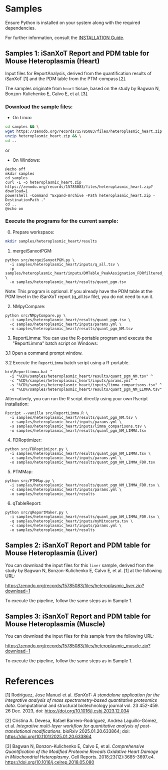 # Samples

Ensure Python is installed on your system along with the required dependencies.

For further information, consult the [INSTALLATION Guide](INSTALLATION.md).



## Samples 1: iSanXoT Report and PDM table for Mouse Heteroplasmia (Heart)

Input files for ReportAnalysis, derived from the quantification results of iSanXoT [1] and the PDM table from the PTM-compass [2].

The samples originate from `heart` tissue, based on the study by Bagwan N, Bonzon-Kulichenko E, Calvo E, et al. [3].

### Download the sample files:

+ On Linux:
```bash
cd samples && \
wget https://zenodo.org/records/15785083/files/heteroplasmic_heart.zip?download=1 -O heteroplasmic_heart.zip && \
unzip heteroplasmic_heart.zip && \
cd ..
```

or

+ On Windows:
```batch
@echo off
mkdir samples
cd samples
curl -L -o heteroplasmic_heart.zip https://zenodo.org/records/15785083/files/heteroplasmic_heart.zip?download=1 
powershell -Command "Expand-Archive -Path heteroplasmic_heart.zip -DestinationPath ."
cd ..
@echo on
```

### Execute the programs for the current sample:

0. Prepare workspace:
```bash
mkdir samples/heteroplasmic_heart/results
```

1. mergeiSanxotPGM:
```
python src/mergeiSanxotPGM.py \
  -i samples/heteroplasmic_heart/inputs/q_all.tsv \
  -p samples/heteroplasmic_heart/inputs/DMTable_PeakAssignation_FDRfiltered_DM0S_PA_T_PeakAssignation_SS_Heart_FDR_PDMTable_GM_J_PGM_Table_pgmFreq.tsv \
  -o samples/heteroplasmic_heart/results/quant_pgm.tsv
```
Note: This program is optional. If you already have the PDM table at the PGM level in the iSanXoT report (q_all.tsv file), you do not need to run it.

2. NMpyCompare:
```
python src/NMpyCompare.py \
  -i samples/heteroplasmic_heart/results/quant_pgm.tsv \
  -c samples/heteroplasmic_heart/inputs/params.yml \
  -o samples/heteroplasmic_heart/results/quant_pgm_NM.tsv
```

3. ReportLimma:
You can use the R-portable program and execute the "ReportLimma" batch script on Windows:

3.1 Open a command prompt window.

3.2 Execute the `ReportLimma` batch script using a R-portable.
```
bin\ReportLimma.bat ^
  -i "%CD%/samples/heteroplasmic_heart/results/quant_pgm_NM.tsv" ^
  -c "%CD%/samples/heteroplasmic_heart/inputs/params.yml" ^
  -s "%CD%/samples/heteroplasmic_heart/inputs/limma_comparisons.tsv" ^
  -o "%CD%/samples/heteroplasmic_heart/results/quant_pgm_NM_LIMMA.tsv"
```

Alternatively, you can run the R script directly using your own Rscript installation:
```
Rscript --vanilla src/ReportLimma.R \
  -i samples/heteroplasmic_heart/results/quant_pgm_NM.tsv \
  -c samples/heteroplasmic_heart/inputs/params.yml \
  -s samples/heteroplasmic_heart/inputs/limma_comparisons.tsv \
  -o samples/heteroplasmic_heart/results/quant_pgm_NM_LIMMA.tsv
```

4. FDRoptimizer:
```
python src/FDRoptimizer.py \
  -i samples/heteroplasmic_heart/results/quant_pgm_NM_LIMMA.tsv \
  -c samples/heteroplasmic_heart/inputs/params.yml \
  -o samples/heteroplasmic_heart/results/quant_pgm_NM_LIMMA_FDR.tsv
```

5. PTMMap:
```
python src/PTMMap.py \
  -i samples/heteroplasmic_heart/results/quant_pgm_NM_LIMMA_FDR.tsv \
  -c samples/heteroplasmic_heart/inputs/params.yml \
  -o samples/heteroplasmic_heart/results
```

6. qTableReport:
```
python src/qReportMaker.py \
  -i samples/heteroplasmic_heart/results/quant_pgm_NM_LIMMA_FDR.tsv \
  -q samples/heteroplasmic_heart/inputs/myMitocarta.tsv \
  -c samples/heteroplasmic_heart/inputs/params.yml \
  -o samples/heteroplasmic_heart/results
```


## Samples 2: iSanXoT Report and PDM table for Mouse Heteroplasmia (Liver)

You can download the input files for this `liver` sample, derived from the study by Bagwan N, Bonzon-Kulichenko E, Calvo E, et al. [1] at the following URL:

https://zenodo.org/records/15785083/files/heteroplasmic_liver.zip?download=1

To execute the pipeline, follow the same steps as in Sample 1.


## Samples 3: iSanXoT Report and PDM table for Mouse Heteroplasmia (Muscle)

You can download the input files for this sample from the following URL:

https://zenodo.org/records/15785083/files/heteroplasmic_muscle.zip?download=1

To execute the pipeline, follow the same steps as in Sample 1.




# References

[1] Rodríguez, Jose Manuel et al. *iSanXoT: A standalone application for the integrative analysis of mass spectrometry-based quantitative proteomics data.* Computational and structural biotechnology journal vol. 23 452-459. 26 Dec. 2023, doi: https://doi.org/10.1016/j.csbj.2023.12.034

[2] Cristina A. Devesa, Rafael Barrero-Rodríguez, Andrea Laguillo-Gómez, et al. *Integrative multi-layer workflow for quantitative analysis of post-translational modifications.* bioRxiv 2025.01.20.633864; doi: https://doi.org/10.1101/2025.01.20.633864

[3] Bagwan N, Bonzon-Kulichenko E, Calvo E, et al. *Comprehensive Quantification of the Modified Proteome Reveals Oxidative Heart Damage in Mitochondrial Heteroplasmy*. Cell Reports. 2018;23(12):3685-3697.e4. https://doi.org/10.1016/j.celrep.2018.05.080